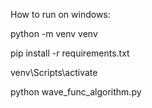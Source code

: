 How to run on windows:

python -m venv venv

pip install -r requirements.txt

venv\Scripts\activate

python wave_func_algorithm.py
